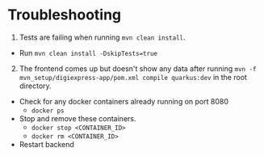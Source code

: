 # Troubleshooting

1. Tests are failing when running `mvn clean install`.
* Run `mvn clean install -DskipTests=true`

2. The frontend comes up but doesn't show any data after running `mvn -f mvn_setup/digiexpress-app/pom.xml compile quarkus:dev` in the 
root directory.  

* Check for any docker containers already running on port 8080
  *  `docker ps`  
* Stop and remove these containers.  
  * `docker stop <CONTAINER_ID>`
  * `docker rm <CONTAINER_ID>`  
* Restart backend